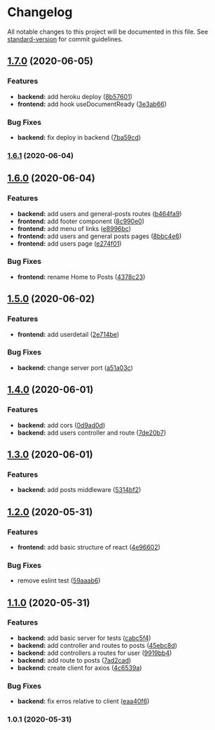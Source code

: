 # Changelog

All notable changes to this project will be documented in this file. See [standard-version](https://github.com/conventional-changelog/standard-version) for commit guidelines.

## [1.7.0](https://github.com/Ronnasayd/Test_GrowthTech/compare/v1.6.1...v1.7.0) (2020-06-05)


### Features

* **backend:** add heroku deploy ([8b57601](https://github.com/Ronnasayd/Test_GrowthTech/commit/8b576019a30bd95b57c1a22acc06f9b155668600))
* **frontend:** add hook useDocumentReady ([3e3ab66](https://github.com/Ronnasayd/Test_GrowthTech/commit/3e3ab66ba36abb50c589347395c77c1639c70a78))


### Bug Fixes

* **backend:** fix deploy in backend ([7ba59cd](https://github.com/Ronnasayd/Test_GrowthTech/commit/7ba59cdfadf0bee49c63fa5d8d195c1112c182a8))

### [1.6.1](https://github.com/Ronnasayd/Test_GrowthTech/compare/v1.6.0...v1.6.1) (2020-06-04)

## [1.6.0](https://github.com/Ronnasayd/Test_GrowthTech/compare/v1.5.0...v1.6.0) (2020-06-04)


### Features

* **backend:** add users and general-posts routes ([b464fa9](https://github.com/Ronnasayd/Test_GrowthTech/commit/b464fa97a1733c75d4e3b194f089b7635c4e1d71))
* **frontend:** add footer component ([8c990e0](https://github.com/Ronnasayd/Test_GrowthTech/commit/8c990e03e44b55c7729d829a646cca58290cf448))
* **frontend:** add menu of links ([e8996bc](https://github.com/Ronnasayd/Test_GrowthTech/commit/e8996bc72ad6844ceecb75a6aec6e2c7a0443e5f))
* **frontend:** add users and general posts pages ([8bbc4e6](https://github.com/Ronnasayd/Test_GrowthTech/commit/8bbc4e6514352a6e4635d2d0921c0711653f521a))
* **frontend:** add users page ([e274f01](https://github.com/Ronnasayd/Test_GrowthTech/commit/e274f01110793cd4983a2e31b6403ab5c55f556d))


### Bug Fixes

* **frontend:** rename Home to Posts ([4378c23](https://github.com/Ronnasayd/Test_GrowthTech/commit/4378c23d0a59f0d794d366820828aa496b6b7737))

## [1.5.0](https://github.com/Ronnasayd/Test_GrowthTech/compare/v1.4.0...v1.5.0) (2020-06-02)


### Features

* **frontend:** add userdetail ([2e714be](https://github.com/Ronnasayd/Test_GrowthTech/commit/2e714bec600c664a29548e4a22de6908e35c96f0))


### Bug Fixes

* **backend:** change server port ([a51a03c](https://github.com/Ronnasayd/Test_GrowthTech/commit/a51a03cc6537393be0a2ad50aac4652a954f2099))

## [1.4.0](https://github.com/Ronnasayd/Test_GrowthTech/compare/v1.3.0...v1.4.0) (2020-06-01)


### Features

* **backend:** add cors ([0d9ad0d](https://github.com/Ronnasayd/Test_GrowthTech/commit/0d9ad0d868c8e024b77d2f8732ba266310fd305c))
* **backend:** add users controller and route ([7de20b7](https://github.com/Ronnasayd/Test_GrowthTech/commit/7de20b7f952ea9f6ee2e3bca1697d714dbbd7833))

## [1.3.0](https://github.com/Ronnasayd/Test_GrowthTech/compare/v1.2.0...v1.3.0) (2020-06-01)


### Features

* **backend:** add posts middleware ([5314bf2](https://github.com/Ronnasayd/Test_GrowthTech/commit/5314bf242eb3e96da96d8c1b2c924224fd1d77f3))

## [1.2.0](https://github.com/Ronnasayd/Test_GrowthTech/compare/v1.1.0...v1.2.0) (2020-05-31)


### Features

* **frontend:** add basic structure of react ([4e96602](https://github.com/Ronnasayd/Test_GrowthTech/commit/4e966025830cf4e5c018b28247afce4f97664150))


### Bug Fixes

* remove eslint test ([59aaab6](https://github.com/Ronnasayd/Test_GrowthTech/commit/59aaab6ab9386f883298ebec8018bedce16083f5))

## [1.1.0](https://github.com/Ronnasayd/Test_GrowthTech/compare/v1.0.1...v1.1.0) (2020-05-31)


### Features

* **backend:** add basic server for tests ([cabc5f4](https://github.com/Ronnasayd/Test_GrowthTech/commit/cabc5f47fbb405ffcbe5b760f79a5afb6b505112))
* **backend:** add controller and routes to posts ([45ebc8d](https://github.com/Ronnasayd/Test_GrowthTech/commit/45ebc8de0380f894cfed13b163b38c75040b8ca6))
* **backend:** add controllers a routes for user ([9919bb4](https://github.com/Ronnasayd/Test_GrowthTech/commit/9919bb43d8cf7c9b2bdb37b1d140d0312ab9afc5))
* **backend:** add route to posts ([7ad2cad](https://github.com/Ronnasayd/Test_GrowthTech/commit/7ad2cad68a9599331f9e001fede4168773e95fb3))
* **backend:** create client for axios ([4c6539a](https://github.com/Ronnasayd/Test_GrowthTech/commit/4c6539a73563ae86633b460fd0a6505eff047bac))


### Bug Fixes

* **backend:** fix erros relative to client ([eaa40f6](https://github.com/Ronnasayd/Test_GrowthTech/commit/eaa40f6aba21e07dc911c583b68ed3a9678315cf))

### 1.0.1 (2020-05-31)
